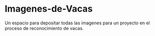 # Imagenes-de-Vacas
Un espacio para depositar todas las imagenes para un proyecto en el proceso de reconocimiento de vacas.
